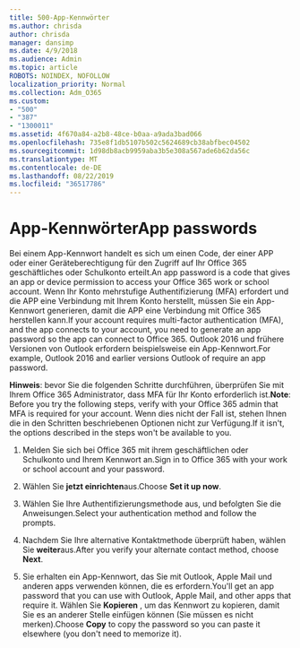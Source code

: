 ```yaml
---
title: 500-App-Kennwörter
ms.author: chrisda
author: chrisda
manager: dansimp
ms.date: 4/9/2018
ms.audience: Admin
ms.topic: article
ROBOTS: NOINDEX, NOFOLLOW
localization_priority: Normal
ms.collection: Adm_O365
ms.custom:
- "500"
- "387"
- "1300011"
ms.assetid: 4f670a84-a2b8-48ce-b0aa-a9ada3bad066
ms.openlocfilehash: 735e8f1db5107b502c5624689cb38abfbec04502
ms.sourcegitcommit: 1d98db8acb9959aba3b5e308a567ade6b62da56c
ms.translationtype: MT
ms.contentlocale: de-DE
ms.lasthandoff: 08/22/2019
ms.locfileid: "36517786"
---
```

# <a name="app-passwords"></a><span data-ttu-id="cea16-102">App-Kennwörter</span><span class="sxs-lookup"><span data-stu-id="cea16-102">App passwords</span></span>

<span data-ttu-id="cea16-103">Bei einem App-Kennwort handelt es sich um einen Code, der einer APP oder einer Geräteberechtigung für den Zugriff auf Ihr Office 365 geschäftliches oder Schulkonto erteilt.</span><span class="sxs-lookup"><span data-stu-id="cea16-103">An app password is a code that gives an app or device permission to access your Office 365 work or school account.</span></span> <span data-ttu-id="cea16-104">Wenn Ihr Konto mehrstufige Authentifizierung (MFA) erfordert und die APP eine Verbindung mit Ihrem Konto herstellt, müssen Sie ein App-Kennwort generieren, damit die APP eine Verbindung mit Office 365 herstellen kann.</span><span class="sxs-lookup"><span data-stu-id="cea16-104">If your account requires multi-factor authentication (MFA), and the app connects to your account, you need to generate an app password so the app can connect to Office 365.</span></span> <span data-ttu-id="cea16-105">Outlook 2016 und frühere Versionen von Outlook erfordern beispielsweise ein App-Kennwort.</span><span class="sxs-lookup"><span data-stu-id="cea16-105">For example, Outlook 2016 and earlier versions Outlook of require an app password.</span></span>

 <span data-ttu-id="cea16-106">**Hinweis**: bevor Sie die folgenden Schritte durchführen, überprüfen Sie mit Ihrem Office 365 Administrator, dass MFA für Ihr Konto erforderlich ist.</span><span class="sxs-lookup"><span data-stu-id="cea16-106">**Note**: Before you try the following steps, verify with your Office 365 admin that MFA is required for your account.</span></span> <span data-ttu-id="cea16-107">Wenn dies nicht der Fall ist, stehen Ihnen die in den Schritten beschriebenen Optionen nicht zur Verfügung.</span><span class="sxs-lookup"><span data-stu-id="cea16-107">If it isn't, the options described in the steps won't be available to you.</span></span>

1. <span data-ttu-id="cea16-108">Melden Sie sich bei Office 365 mit ihrem geschäftlichen oder Schulkonto und Ihrem Kennwort an.</span><span class="sxs-lookup"><span data-stu-id="cea16-108">Sign in to Office 365 with your work or school account and your password.</span></span>

2. <span data-ttu-id="cea16-109">Wählen Sie **jetzt einrichten**aus.</span><span class="sxs-lookup"><span data-stu-id="cea16-109">Choose **Set it up now**.</span></span>

3. <span data-ttu-id="cea16-110">Wählen Sie Ihre Authentifizierungsmethode aus, und befolgten Sie die Anweisungen.</span><span class="sxs-lookup"><span data-stu-id="cea16-110">Select your authentication method and follow the prompts.</span></span>

4. <span data-ttu-id="cea16-111">Nachdem Sie Ihre alternative Kontaktmethode überprüft haben, wählen Sie **weiter**aus.</span><span class="sxs-lookup"><span data-stu-id="cea16-111">After you verify your alternate contact method, choose **Next**.</span></span>

5. <span data-ttu-id="cea16-112">Sie erhalten ein App-Kennwort, das Sie mit Outlook, Apple Mail und anderen apps verwenden können, die es erfordern.</span><span class="sxs-lookup"><span data-stu-id="cea16-112">You'll get an app password that you can use with Outlook, Apple Mail, and other apps that require it.</span></span> <span data-ttu-id="cea16-113">Wählen Sie **Kopieren** , um das Kennwort zu kopieren, damit Sie es an anderer Stelle einfügen können (Sie müssen es nicht merken).</span><span class="sxs-lookup"><span data-stu-id="cea16-113">Choose **Copy** to copy the password so you can paste it elsewhere (you don't need to memorize it).</span></span>
